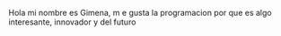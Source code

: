 Hola mi nombre es Gimena, m
e gusta la programacion por que es algo interesante, innovador y del futuro

